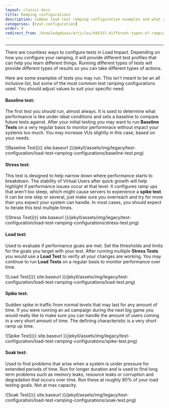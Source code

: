 ```yaml
---
layout: classic-docs
title: Ramping configurations
description: Common load test ramping configuration examples and what you can learn from using them
categories: [test-configuration]
order: 9
redirect_from: /knowledgebase/articles/945337-different-types-of-ramping-configurations
---
```


***

There are countless ways to configure tests in Load Impact. Depending on how you configure your ramping, it will provide different test profiles that can help you learn different things. Running different types of tests will provide different types of results so you can take different types of actions.

Here are some examples of tests you may run. This isn't meant to be an all inclusive list, but some of the most common test ramping configurations used. You should adjust values to suit your specific need.

#### Baseline test:

The first test you should run, almost always.  It is ssed to determine what performance is like under ideal conditions and sets a baseline to compare future tests against. After your initial testing you may want to run **Baseline Tests** on a very regular basis to monitor performnace without impact your systems too much. You may increase VUs slightly in this case, based on your needs.

![Baseline Test]({{ site.baseurl }}/jekyll/assets/img/legacy/test-configuration/load-test-ramping-configurations/baseline-test.png)


#### Stress test:

This test is designed to help narrow down where performance starts to breakdown. The stability of Virtual Users after quick growth will help highlight if performance issues occur at that level.  It configures ramp ups that aren't too steep, which might cause servers to experience a **spike test**. It can be one step or several, just make sure you overreach and try for more than you expect your system can handle. In most cases, you should expect to iterate this test multiple times.

![Stress Test]({{ site.baseurl }}/jekyll/assets/img/legacy/test-configuration/load-test-ramping-configurations/stress-test.png)


#### Load test:

Used to evaluate if performance goals are met. Set the thresholds and limits for the goals you target with your test. After running multiple **Stress Tests** you would use a **Load Test** to verify all your changes are working. You may continue to run **Load Tests** on a regular basis to monitor performance over time.


![Load Test]({{ site.baseurl }}/jekyll/assets/img/legacy/test-configuration/load-test-ramping-configurations/load-test.png)


#### Spike test:

Sudden spike in traffic from normal levels that may last for any amount of time. If you were running an ad campaign during the next big game you would really like to make sure you can handle the amount of users coming in a very short amount of time. The defining characteristic is a very short ramp up time.

![Spike Test]({{ site.baseurl }}/jekyll/assets/img/legacy/test-configuration/load-test-ramping-configurations/spike-test.png)



#### Soak test:

Used to find problems that arise when a system is under pressure for extended periods of time. Run for longer duration and is used to find long term problems such as memory leaks, resource leaks or corruption and degradation that occurs over time. Run these at roughly 80% of your load testing goals. Not at max capacity.

![Soak Test]({{ site.baseurl }}/jekyll/assets/img/legacy/test-configuration/load-test-ramping-configurations/soak-test.png)
